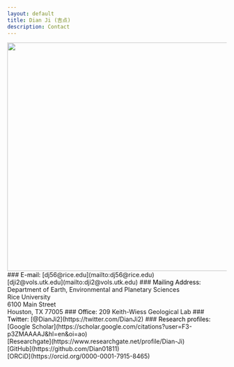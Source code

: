 ```yaml
---
layout: default
title: Dian Ji (吉点)
description: Contact
---
```


<img align="left" src="https://dian01811.github.io/files/stronghall.jpg" width="525">
### <span style="color:black">E-mail:</span>
[dj56@rice.edu](mailto:dj56@rice.edu)<br>
[dji2@vols.utk.edu](mailto:dji2@vols.utk.edu)
### <span style="color:black">Mailing Address:</span>
Department of Earth, Environmental and Planetary Sciences<br>Rice University<br>6100 Main Street<br>Houston, TX 77005
### <span style="color:black">Office:</span>
209 Keith-Wiess Geological Lab
### <span style="color:black">Twitter:</span>
[@DianJi2](https://twitter.com/DianJi2)
### <span style="color:black">Research profiles:</span>
[Google Scholar](https://scholar.google.com/citations?user=F3-p3ZMAAAAJ&hl=en&oi=ao)<br>[Researchgate](https://www.researchgate.net/profile/Dian-Ji)<br>[GitHub](https://github.com/Dian01811)<br>[ORCiD](https://orcid.org/0000-0001-7915-8465)

